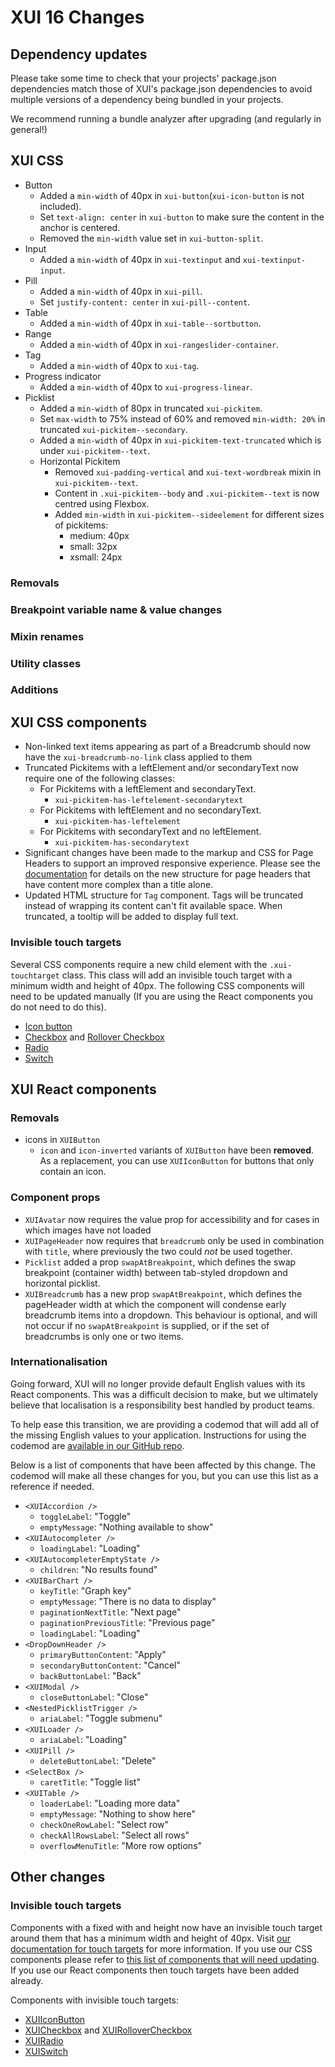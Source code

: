 # XUI 16 Changes

## Dependency updates

Please take some time to check that your projects' package.json dependencies match those of XUI's package.json
dependencies to avoid multiple versions of a dependency being bundled in your projects.

We recommend running a bundle analyzer after upgrading (and regularly in general!)

## XUI CSS

- Button
  - Added a `min-width` of 40px in `xui-button`(`xui-icon-button` is not included).
  - Set `text-align: center` in `xui-button` to make sure the content in the anchor is centered.
  - Removed the `min-width` value set in `xui-button-split`.
- Input
  - Added a `min-width` of 40px in `xui-textinput` and `xui-textinput-input`.
- Pill
  - Added a `min-width` of 40px in `xui-pill`.
  - Set `justify-content: center` in `xui-pill--content`.
- Table
  - Added a `min-width` of 40px in `xui-table--sortbutton`.
- Range
  - Added a `min-width` of 40px in `xui-rangeslider-container`.
- Tag
  - Added a `min-width` of 40px to `xui-tag`.
- Progress indicator
  - Added a `min-width` of 40px to `xui-progress-linear`.
- Picklist
  - Added a `min-width` of 80px in truncated `xui-pickitem`.
  - Set `max-width` to 75% instead of 60% and removed `min-width: 20%` in truncated `xui-pickitem--secondary`.
  - Added a `min-width` of 40px in `xui-pickitem-text-truncated` which is under `xui-pickitem--text`.
  - Horizontal Pickitem
    - Removed `xui-padding-vertical` and `xui-text-wordbreak` mixin in `xui-pickitem--text`.
    - Content in `.xui-pickitem--body` and `.xui-pickitem--text` is now centred using Flexbox.
    - Added `min-width` in `xui-pickitem--sideelement` for different sizes of pickitems:
      - medium: 40px
      - small: 32px
      - xsmall: 24px

### Removals

### Breakpoint variable name & value changes

### Mixin renames

### Utility classes

### Additions

## XUI CSS components

- Non-linked text items appearing as part of a Breadcrumb should now have the `xui-breadcrumb-no-link` class applied to them
- Truncated Pickitems with a leftElement and/or secondaryText now require one of the following classes:
  - For Pickitems with a leftElement and secondaryText.
    - `xui-pickitem-has-leftelement-secondarytext`
  - For Pickitems with leftElement and no secondaryText.
    - `xui-pickitem-has-leftelement`
  - For Pickitems with secondaryText and no leftElement.
    - `xui-pickitem-has-secondarytext`
- Significant changes have been made to the markup and CSS for Page Headers to support an improved responsive experience. Please see the [documentation](https://xui.xero.com/16.0.0/section-compounds-navigation-page-header.html) for details on the new structure for page headers that have content more complex than a title alone.
- Updated HTML structure for `Tag` component. Tags will be truncated instead of wrapping its content can't fit available space. When truncated, a tooltip will be added to display full text.

### Invisible touch targets

Several CSS components require a new child element with the `.xui-touchtarget` class. This class will add an invisible touch target with a minimum width and height of 40px. The following CSS components will need to be updated manually (If you are using the React components you do not need to do this).

- [Icon button](https://xui.xero.com/16.0.0/section-building-blocks-controls-button.html#building-blocks-controls-button-6)
- [Checkbox](https://xui.xero.com/16.0.0/section-building-blocks-controls-checkbox.html) and [Rollover Checkbox](https://xui.xero.com/16.0.0/section-building-blocks-controls-checkbox.html#building-blocks-controls-checkbox-11)
- [Radio](https://xui.xero.com/16.0.0/section-building-blocks-controls-radio.html)
- [Switch](https://xui.xero.com/16.0.0/section-building-blocks-controls-switch.html)

## XUI React components

### Removals

- icons in `XUIButton`
  - `icon` and `icon-inverted` variants of `XUIButton` have been **removed**. As a replacement, you can use `XUIIconButton` for buttons that only contain an icon.

### Component props

- `XUIAvatar` now requires the value prop for accessibility and for cases in which images have not loaded
- `XUIPageHeader` now requires that `breadcrumb` only be used in combination with `title`, where previously the two could _not_ be used together.
- `Picklist` added a prop `swapAtBreakpoint`, which defines the swap breakpoint (container width) between tab-styled dropdown and horizontal picklist.
- `XUIBreadcrumb` has a new prop `swapAtBreakpoint`, which defines the pageHeader width at which the component will condense early breadcrumb items into a dropdown. This behaviour is optional, and will not occur if no `swapAtBreakpoint` is supplied, or if the set of breadcrumbs is only one or two items.

### Internationalisation

Going forward, XUI will no longer provide default English values with its React components. This was a difficult decision to make, but we ultimately believe that localisation is a responsibility best handled by product teams.

To help ease this transition, we are providing a codemod that will add all of the missing English values to your application. Instructions for using the codemod are [available in our GitHub repo](https://github.dev.xero.com/UXE/xui/#upgrading-between-versions-of-xui).

Below is a list of components that have been affected by this change. The codemod will make all these changes for you, but you can use this list as a reference if needed.

- `<XUIAccordion />`
  - `toggleLabel`: "Toggle"
  - `emptyMessage`: "Nothing available to show"
- `<XUIAutocompleter />`
  - `loadingLabel`: "Loading"
- `<XUIAutocompleterEmptyState />`
  - `children`: "No results found"
- `<XUIBarChart />`
  - `keyTitle`: "Graph key"
  - `emptyMessage`: "There is no data to display"
  - `paginationNextTitle`: "Next page"
  - `paginationPreviousTitle`: "Previous page"
  - `loadingLabel`: "Loading"
- `<DropDownHeader />`
  - `primaryButtonContent`: "Apply"
  - `secondaryButtonContent`: "Cancel"
  - `backButtonLabel`: "Back"
- `<XUIModal />`
  - `closeButtonLabel`: "Close"
- `<NestedPicklistTrigger />`
  - `ariaLabel`: "Toggle submenu"
- `<XUILoader />`
  - `ariaLabel`: "Loading"
- `<XUIPill />`
  - `deleteButtonLabel`: "Delete"
- `<SelectBox />`
  - `caretTitle`: "Toggle list"
- `<XUITable />`
  - `loaderLabel`: "Loading more data"
  - `emptyMessage`: "Nothing to show here"
  - `checkOneRowLabel`: "Select row"
  - `checkAllRowsLabel`: "Select all rows"
  - `overflowMenuTitle`: "More row options"

## Other changes

### Invisible touch targets

Components with a fixed with and height now have an invisible touch target around them that has a minimum width and height of 40px. Visit [our documentation for touch targets](https://xui.xero.com/16.0.0/section-getting-started-responsive.html#getting-started-responsive-3) for more information. If you use our CSS components please refer to [this list of components that will need updating](#invisible-touch-targets). If you use our React components then touch targets have been added already.

Components with invisible touch targets:

- [XUIIconButton](https://xui.xero.com/16.0.0/react/#icon-button)
- [XUICheckbox](https://xui.xero.com/16.0.0/react/#checkbox) and [XUIRolloverCheckbox](https://xui.xero.com/16.0.0/react/#rollover-checkbox)
- [XUIRadio](https://xui.xero.com/16.0.0/react/#radio)
- [XUISwitch](https://xui.xero.com/16.0.0/react/#switch)
